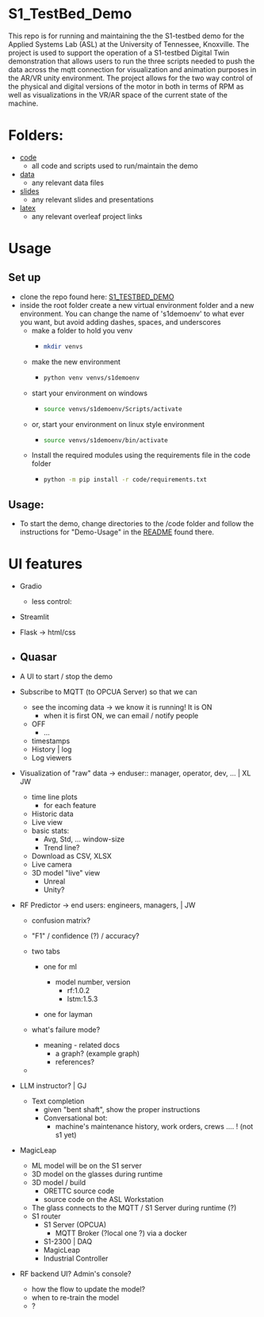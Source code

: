 # S1_TestBed_Demo
This repo is for running and maintaining the the S1-testbed demo for the Applied Systems Lab (ASL) at the University of Tennessee, Knoxville. The project is used to support the operation of a S1-testbed Digital Twin demonstration that allows users to run the three scripts needed to push the data across the mqtt connection for visualization and animation purposes in the AR/VR unity environment. The project allows for the two way control of the physical and digital versions of the motor in both in terms of RPM as well as visualizations in the VR/AR space of the current state of the machine.


# Folders:

* [code](./code)
  * all code and scripts used to run/maintain the demo
* [data](./data)
  * any relevant data files
* [slides](./slides)
  * any relevant slides and presentations
* [latex](./latex)
  * any relevant overleaf project links


# Usage

## Set up
* clone the repo found here: [S1_TESTBED_DEMO](https://github.com/gjones1911/S1_TestBed_Demo)
* inside the root folder create a new virtual environment folder and a new environment. You can change the name of 's1demoenv' to what ever you want, but avoid adding dashes, spaces, and underscores
  * make a folder to hold you venv
    * ```bash
      mkdir venvs
      ```
  * make the new environment
    * ```bash
      python venv venvs/s1demoenv
      ```
  * start your environment on windows
    * ```bash
      source venvs/s1demoenv/Scripts/activate
      ```
  * or, start your environment on linux style environment
    * ```bash
      source venvs/s1demoenv/bin/activate
      ```
  * Install the required modules using the requirements file in the code folder
    * ```bash
      python -m pip install -r code/requirements.txt
      ```

## Usage:
* To start the demo, change directories to the /code folder and follow the instructions for "Demo-Usage" in the [README](./code/README.md) found there. 

# UI features

- Gradio
  - less control: 
- Streamlit
- Flask -> html/css
- Quasar
  - 

- A UI to start / stop the demo

- Subscribe to MQTT (to OPCUA Server) so that we can
  - see the incoming data -> we know it is running! It is ON
    - when it is first ON, we can email / notify people
  - OFF
    - ...
  - timestamps
  - History | log
  - Log viewers

- Visualization of "raw" data -> enduser:: manager, operator, dev, ... | XL JW
  - time line plots
    - for each feature
  - Historic data
  - Live view
  - basic stats:
    - Avg, Std, ... window-size
    - Trend line?
  - Download as CSV, XLSX  
  - Live camera 
  - 3D model "live" view
    - Unreal
    - Unity?

- RF Predictor -> end users: engineers, managers,  | JW
  - confusion matrix?
  - "F1" / confidence (?) / accuracy?
  - two tabs
    - one for ml 
      - model number, version
        - rf:1.0.2
        - lstm:1.5.3

    - one for layman

  - what's failure mode?
    - meaning - related docs
      - a graph? (example graph)
      - references? 
  - 

- LLM instructor? | GJ
  - Text completion
    - given "bent shaft", show the proper instructions 
    - Conversational bot:
      - machine's maintenance history, work orders, crews ....  ! (not s1 yet)
      

- MagicLeap
  - ML model will be on the S1 server
  - 3D model on the glasses during runtime
  - 3D model / build 
    - ORETTC source code
    - source code on the ASL Workstation 
  - The glass connects to the MQTT / S1 Server during runtime  (?)
  - S1 router
    - S1 Server (OPCUA)
      - MQTT Broker (?local one ?) via a docker
    - S1-2300 | DAQ
    - MagicLeap
    - Industrial Controller
    


- RF backend UI? Admin's console?
  - how the flow to update the model?
  - when to re-train the model
  - ?

